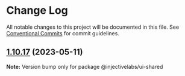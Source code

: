 # Change Log

All notable changes to this project will be documented in this file.
See [Conventional Commits](https://conventionalcommits.org) for commit guidelines.

## [1.10.17](https://github.com/InjectiveLabs/injective-ui/compare/@injectivelabs/ui-shared@1.10.16...@injectivelabs/ui-shared@1.10.17) (2023-05-11)

**Note:** Version bump only for package @injectivelabs/ui-shared
